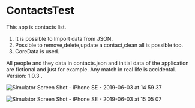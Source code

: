 # ContactsTest
This app is contacts list.
1. It is possible to Import data from JSON. 
2. Possible to remove,delete,update a contact,clean all is possible too.
3. CoreData is used.

All people and they data in contacts.json and initial data of the application are fictional and just for example. Any match in real life is accidental.
Version: 1.0.3 .

![Simulator Screen Shot - iPhone SE - 2019-06-03 at 14 59 37](https://user-images.githubusercontent.com/10907337/58800422-77dbc100-8610-11e9-8551-244058995262.png)

![Simulator Screen Shot - iPhone SE - 2019-06-03 at 15 05 07](https://user-images.githubusercontent.com/10907337/58800627-05b7ac00-8611-11e9-85cd-3a9d4bbb1946.png)
